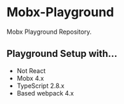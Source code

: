 # Mobx-Playground

Mobx Playground Repository.

## Playground Setup with...

* Not React
* Mobx 4.x
* TypeScript 2.8.x
* Based webpack 4.x
